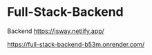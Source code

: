 # Full-Stack-Backend
Backend
https://isway.netlify.app/





https://full-stack-backend-b53m.onrender.com/
